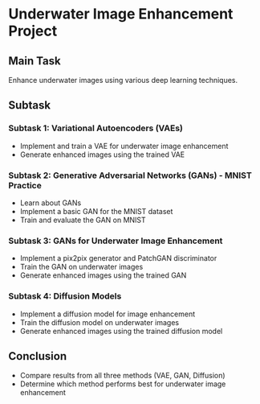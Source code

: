 # Underwater Image Enhancement Project

## Main Task
Enhance underwater images using various deep learning techniques.

## Subtask

### Subtask 1: Variational Autoencoders (VAEs)
- Implement and train a VAE for underwater image enhancement
- Generate enhanced images using the trained VAE

### Subtask 2: Generative Adversarial Networks (GANs) - MNIST Practice
- Learn about GANs
- Implement a basic GAN for the MNIST dataset
- Train and evaluate the GAN on MNIST

### Subtask 3: GANs for Underwater Image Enhancement
- Implement a pix2pix generator and PatchGAN discriminator
- Train the GAN on underwater images
- Generate enhanced images using the trained GAN

### Subtask 4: Diffusion Models
- Implement a diffusion model for image enhancement
- Train the diffusion model on underwater images
- Generate enhanced images using the trained diffusion model

## Conclusion
- Compare results from all three methods (VAE, GAN, Diffusion)
- Determine which method performs best for underwater image enhancement

